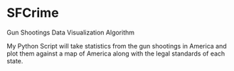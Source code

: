 # SFCrime

Gun Shootings Data Visualization Algorithm

My Python Script will take statistics from the gun shootings in America and plot them against a map of America along with the legal standards of each state.